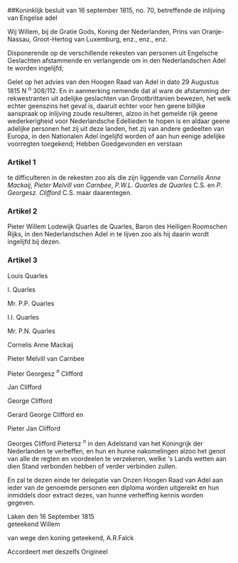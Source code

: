 <meta http-equiv='Content-Type' content='text/html; charset=utf-8' />

##Koninklijk besluit van 16 september 1815, no. 70, betreffende de inlijving van Engelse adel

Wij Willem, bij de Gratie Gods, Koning der Nederlanden, Prins van Oranje-Nassau, Groot-Hertog van Luxemburg, enz., enz., enz.

Disponerende op de verschillende rekesten van personen uit Engelsche Geslachten afstammende en verlangende om in den Nederlandschen Adel te worden ingelijfd;

Gelet op het advies van den Hoogen Raad van Adel in dato 29 Augustus 1815 N <sup>o</sup> 308/112. En in aanmerking nemende dat al ware de afstamming der rekwestranten uit adelijke geslachten van Grootbrittanien bewezen, het welk echter geenszins het geval is, daaruit echter voor hen geene billijke aanspraak op inlijving zoude resulteren, alzoo in het gemelde rijk geene wederkerigheid voor Nederlandsche Edellieden te hopen is en aldaar geene adelijke personen het zij uit deze landen, het zij van andere gedeelten van Europa, in den Nationalen Adel ingelijfd worden of aan hun eenige adelijke voorregten toegekend;
Hebben Goedgevonden en verstaan    

### Artikel  1  

te difficulteren in de rekesten zoo als die zijn liggende van *Cornelis Anne Mackaij*, *Pieter Melvill van Carnbee*, *P.W.L. Quarles de Quarles* C.S. en *P. Georgesz. Clifford* C.S. maar daarentegen.  

### Artikel  2  

Pieter Willem Lodewijk Quarles de Quarles, Baron des Heiligen Roomschen Rijks, in den Nederlandschen Adel in te lijven zoo als hij daarin wordt ingelijfd bij dezen.  

### Artikel  3  

Louis Quarles  

I. Quarles  

Mr. P.P. Quarles  

I.I. Quarles  

Mr. P.N. Quarles  

Cornelis Anne Mackaij  

Pieter Melvill van Carnbee  

Pieter Georgesz *<sup>n</sup>* Clifford  

Jan Clifford  

George Clifford  

Gerard George Clifford en  

Pieter Jan Clifford  

Georges Clifford Pietersz *<sup>n</sup>*   in den Adelstand van het Koningrijk der Nederlanden te verheffen, en hun en hunne nakomelingen alzoo het genot van alle de regten en voordeelen te verzekeren, welke 's Lands wetten aan dien Stand verbonden hebben of verder verbinden zullen.  

En zal te dezen einde ter delegatie van Onzen Hoogen Raad van Adel aan ieder van de genoemde personen een diploma worden uitgereikt en hun inmiddels door extract dezes, van hunne verheffing kennis worden gegeven.   

Laken 
den 16 September 1815  
geteekend Willem  

van wege den koning geteekend, 
A.R.Falck 

Accordeert met deszelfs Origineel  

